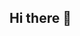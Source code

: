 ## Hi there 👋

<!--
**cmdr-smallchange/cmdr-smallchange** is a ✨ _special_ ✨ repository because its `README.md` (this file) appears on your GitHub profile.

Here are some ideas to get you started:

- 🔭 I’m currently working on my own projects and random tinkerings 
- 🌱 I’m currently learning the basics of coding by creating an application to notify me of when stock tickers are trending on Reddit. 

-->
